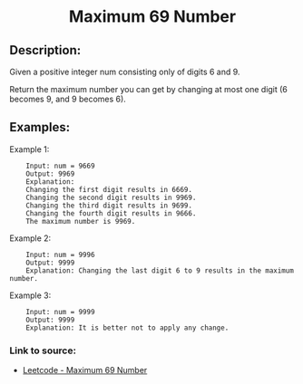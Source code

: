 <h1 align="center">Maximum 69 Number</h1>

## Description:
Given a positive integer num consisting only of digits 6 and 9.

Return the maximum number you can get by changing at most one digit (6 becomes 9, and 9 becomes 6).

## Examples:

Example 1:

```
	Input: num = 9669
	Output: 9969
	Explanation: 
	Changing the first digit results in 6669.
	Changing the second digit results in 9969.
	Changing the third digit results in 9699.
	Changing the fourth digit results in 9666. 
	The maximum number is 9969.
```

Example 2:

```
	Input: num = 9996
	Output: 9999
	Explanation: Changing the last digit 6 to 9 results in the maximum number.
```

Example 3:

```
	Input: num = 9999
	Output: 9999
	Explanation: It is better not to apply any change.
```


### Link to source: 
- <a href="https://leetcode.com/problems/maximum-69-number/">Leetcode - Maximum 69 Number</a>

